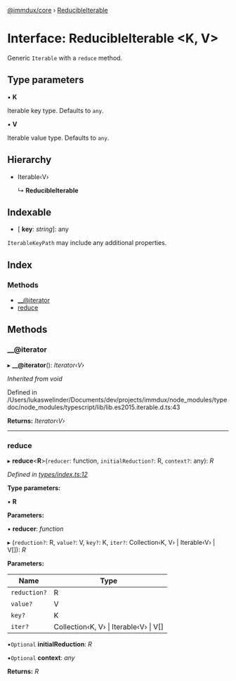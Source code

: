 [@immdux/core](../README.md) › [ReducibleIterable](reducibleiterable.md)

# Interface: ReducibleIterable <**K, V**>

Generic `Iterable` with a `reduce` method.

## Type parameters

▪ **K**

Iterable key type. Defaults to `any`.

▪ **V**

Iterable value type. Defaults to `any`.

## Hierarchy

* Iterable‹V›

  ↳ **ReducibleIterable**

## Indexable

* \[ **key**: *string*\]: any

`IterableKeyPath` may include any additional properties.

## Index

### Methods

* [__@iterator](reducibleiterable.md#__@iterator)
* [reduce](reducibleiterable.md#reduce)

## Methods

###  __@iterator

▸ **__@iterator**(): *Iterator‹V›*

*Inherited from void*

Defined in /Users/lukaswelinder/Documents/dev/projects/immdux/node_modules/typedoc/node_modules/typescript/lib/lib.es2015.iterable.d.ts:43

**Returns:** *Iterator‹V›*

___

###  reduce

▸ **reduce**<**R**>(`reducer`: function, `initialReduction?`: R, `context?`: any): *R*

*Defined in [types/index.ts:12](https://github.com/lithic-io/immdux/blob/b184a39/packages/immdux-core/src/types/index.ts#L12)*

**Type parameters:**

▪ **R**

**Parameters:**

▪ **reducer**: *function*

▸ (`reduction?`: R, `value?`: V, `key?`: K, `iter?`: Collection‹K, V› | Iterable‹V› | V[]): *R*

**Parameters:**

Name | Type |
------ | ------ |
`reduction?` | R |
`value?` | V |
`key?` | K |
`iter?` | Collection‹K, V› &#124; Iterable‹V› &#124; V[] |

▪`Optional`  **initialReduction**: *R*

▪`Optional`  **context**: *any*

**Returns:** *R*
